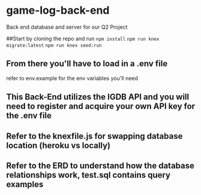 # game-log-back-end
Back end database and server for our Q2 Project

##Start by cloning the repo and run
```npm install```
```npm run knex migrate:latest```
 ```npm run knex seed:run```

## From there you'll have to load in a .env file
refer to env.example for the env variables you'll need

## This Back-End utilizes the IGDB API and you will need to register and acquire your own API key for the .env file

## Refer to the knexfile.js for swapping database location (heroku vs locally)

## Refer to the ERD to understand how the database relationships work, test.sql contains query examples
